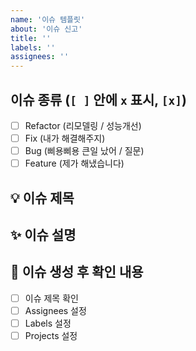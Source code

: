 ```yaml
---
name: '이슈 템플릿'
about: '이슈 신고'
title: ''
labels: ''
assignees: ''
---
```


## 이슈 종류 (`[ ]` 안에 `x` 표시, `[x]`)
- [ ] Refactor (리모델링 / 성능개선)
- [ ] Fix (내가 해결해주지)
- [ ] Bug (삐용삐용 큰일 났어 / 질문)
- [ ] Feature (제가 해냈습니다)
  
## 💡 이슈 제목
  

## ✨ 이슈 설명
  

## 🎯 이슈 생성 후 확인 내용
- [ ] 이슈 제목 확인
- [ ] Assignees 설정
- [ ] Labels 설정
- [ ] Projects 설정
